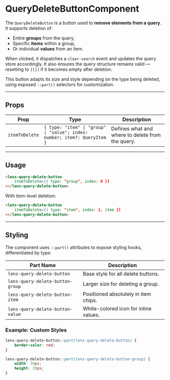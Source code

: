 # QueryDeleteButtonComponent

The `QueryDeleteButton` is a button used to **remove elements from a query**. It supports deletion of:

- Entire **groups** from the query,
- Specific **items** within a group,
- Or individual **values** from an item.

When clicked, it dispatches a `clear-search` event and updates the query store accordingly. It also ensures the query structure remains valid — resetting to `[[]]` if it becomes empty after deletion.

This button adapts its size and style depending on the type being deleted, using exposed `::part()` selectors for customization.

---

## Props

| Prop           | Type                                                                      | Description                                      |
| -------------- | ------------------------------------------------------------------------- | ------------------------------------------------ |
| `itemToDelete` | `{ type: "item" \| "group" \| "value"; index: number; item?: QueryItem }` | Defines what and where to delete from the query. |

---

## Usage

```html
<lens-query-delete-button
    itemToDelete={{ type: "group", index: 0 }}
></lens-query-delete-button>
```

With item-level deletion:

```html
<lens-query-delete-button
    itemToDelete={{ type: "item", index: 1, item }}
></lens-query-delete-button>
```

---

## Styling

The component uses `::part()` attributes to expose styling hooks, differentiated by type:

| Part Name                        | Description                           |
| -------------------------------- | ------------------------------------- |
| `lens-query-delete-button`       | Base style for all delete buttons.    |
| `lens-query-delete-button-group` | Larger size for deleting a group.     |
| `lens-query-delete-button-item`  | Positioned absolutely in item chips.  |
| `lens-query-delete-button-value` | White-colored icon for inline values. |

### Example: Custom Styles

```css
lens-query-delete-button::part(lens-query-delete-button) {
    border-color: red;
}

lens-query-delete-button::part(lens-query-delete-button-group) {
    width: 30px;
    height: 30px;
}
```
